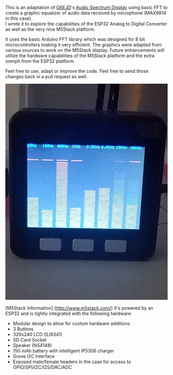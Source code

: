 This is an adaptation of [G6EJD](https://github.com/G6EJD/)'s [Audio Spectrum Display](https://github.com/G6EJD/ESP32-8-Octave-Audio-Spectrum-Display) using basic FFT to create a graphic equalizer of audio data received by microphone (MAX9814 in this case).   
I wrote it to explore the capabilities of the ESP32 Analog to Digital Converter as well as the very nice M5Stack platform.

It uses the basic Arduino FFT library which was designed for 8 bit microcontrollers making it very efficient. The graphics were adapted from various sources to work on the M5Stack display.  Future enhancements will utilize the hardware capabilities of the M5Stack platform and the extra oomph from the ESP32 platform.

Feel free to use, adapt or improve the code.  Feel free to send those changes back in a pull request as well.

![alt text](https://raw.githubusercontent.com/ElectroMagus/M5-FFT/master/FFT%20Demo.jpg)


[M5Stack Information] (http://www.m5stack.com/)
It's powered by an ESP32 and is tightly integrated with the following hardware:
- Modular design to allow for custom hardware additions
- 3 Buttons
- 320x240 LCD (ILI9341)
- SD Card Socket
- Speaker (NS4148)
- 150 mAh battery with intelligent IP5306 charger
- Grove I2C Interface
- Exposed male/female headers in the case for access to GPIO/SPI/I2C/I2S/DAC/ADC
